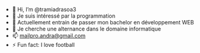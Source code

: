 - 👋 Hi, I’m @tramiadrasoa3
- 👀 Je suis intéressé par la programmation
- 🌱 Actuellement entrain de passer mon bachelor en développement WEB
- 💞️ Je cherche une alternance dans le domaine informatique
- 📫 mailpro.andra@gmail.com
- ⚡ Fun fact: I love football

<!---
tramiadrasoa3/tramiadrasoa3 is a ✨ special ✨ repository because its `README.md` (this file) appears on your GitHub profile.
You can click the Preview link to take a look at your changes.
--->
